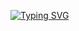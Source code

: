 
<a href="https://git.io/typing-svg"><img src="https://readme-typing-svg.demolab.com?font=Fira+Code&pause=1000&color=4EF7F0&width=435&lines=+Hello+World%2C+I'm+Joshua;Welcome+to+my+GitHub+page" alt="Typing SVG" /></a>
